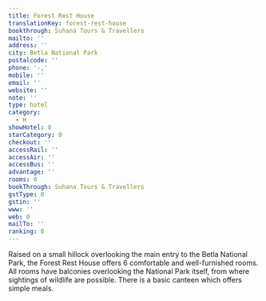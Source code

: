 ```yaml
---
title: Forest Rest House
translationKey: forest-rest-house
bookthrough: Suhana Tours & Travellers
mailto: ''
address: ''
city: Betla National Park
postalcode: ''
phone: '-,'
mobile: ''
email: ''
website: ''
note: ''
type: hotel
category:
  - H
showHotel: 0
starCategory: 0
checkout: ''
accessRail: ''
accessAir: ''
accessBus: ''
advantage: ''
rooms: 0
bookThrough: Suhana Tours & Travellers
gstType: 0
gstin: ''
www: ''
web: 0
mailTo: ''
ranking: 0
---
```







Raised on a small hillock overlooking the main entry to the Betla National Park, the Forest Rest House offers 6 comfortable and well-furnished rooms.     All rooms have balconies overlooking the National Park itself, from where sightings of wildlife are possible. There is a basic canteen which offers simple meals.    